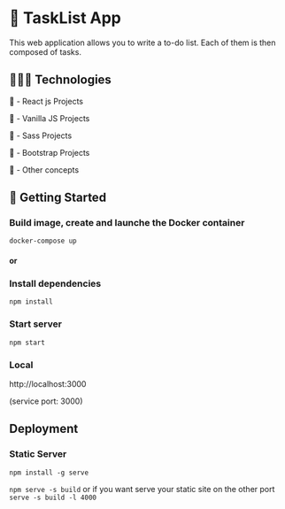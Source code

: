 # 🚀 TaskList App

This web application allows you to write a to-do list. Each of them is then composed of tasks.

## 👨🏻‍💻 Technologies

💙 - React js Projects

💛 - Vanilla JS Projects

🧡 - Sass Projects

💜 - Bootstrap Projects

💚 - Other concepts

## 👷 Getting Started

### Build image, create and launche the Docker container

`docker-compose up`

#### or

### Install dependencies

`npm install`

### Start server

`npm start`

### Local

http://localhost:3000

(service port: 3000)

## Deployment

### Static Server

`npm install -g serve`

`npm serve -s build` or if you want serve your static site on the other port `serve -s build -l 4000`
